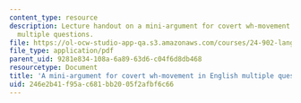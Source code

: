 ```yaml
---
content_type: resource
description: Lecture handout on a mini-argument for covert wh-movement in English
  multiple questions.
file: https://ol-ocw-studio-app-qa.s3.amazonaws.com/courses/24-902-language-and-its-structure-ii-syntax-fall-2003/246e2b41f95ac681bb2005f2afbf6c66_12_10cover.pdf
file_type: application/pdf
parent_uid: 9281e834-108a-6a89-63d6-c04f6d8db468
resourcetype: Document
title: 'A mini-argument for covert wh-movement in English multiple questions '
uid: 246e2b41-f95a-c681-bb20-05f2afbf6c66
---
```

